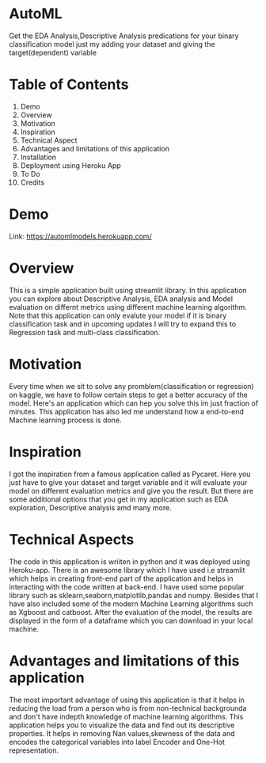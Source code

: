 # AutoML
Get the EDA Analysis,Descriptive Analysis predications for your binary classification model just my adding your dataset and giving the target(dependent) variable

# Table of Contents
1. Demo
2. Overview
3. Motivation
4. Inspiration
4. Technical Aspect
5. Advantages and limitations of this application
5. Installation
6. Deployment using Heroku App
7. To Do
8. Credits

# Demo

Link: https://automlmodels.herokuapp.com/

# Overview
This is a simple application built using streamlit library. In this application you can explore about Descriptive Analysis, EDA analysis and Model evaluation on differnt metrics using different machine learning algorithm. Note that this application can only evalute your model if it is binary classification task and in upcoming updates I will try to expand this to Regression task and multi-class classification.

# Motivation
Every time when we sit to solve any promblem(classification or regression) on kaggle, we have to follow certain steps to get a better accuracy of the model. Here's an application which can hep you solve this im just fraction of minutes. This application has also led me understand how a end-to-end Machine learning process is done.

# Inspiration
I got the inspiration from a famous application called as Pycaret. Here you just have to give your dataset and target variable and it will evaluate your model on different evaluation metrics and give you the result. But there are some additional options that you get in my application such as EDA exploration, Descriptive analysis amd many more.

# Technical Aspects
The code in this application is wriiten in python and it was deployed using Heroku-app. There is an awesome library which I have used i.e streamlit which helps in creating front-end part of the application and helps in interacting with the code written at back-end. I have used some popular library such as sklearn,seaborn,matplotlib,pandas and numpy. Besides that I have also included some of the modern Machine Learning algorithms such as Xgboost and catboost. After the evaluation of the model, the results are displayed in the form of a dataframe which you can download in your local machine.

# Advantages and limitations of this application
The most important advantage of using this application is that it helps in reducing the load from a person who is from non-technical backgrounda and don't have indepth knowledge of machine learning algorithms. This application helps you to visualize the data and find out its descriptive properties. It helps in removing Nan values,skewness of the data and encodes the categorical variables into label Encoder and One-Hot representation.















